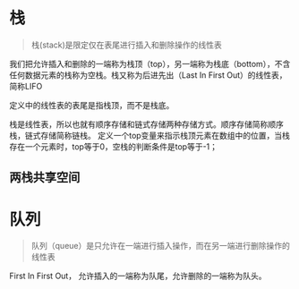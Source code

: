 # 栈
>栈(stack)是限定仅在表尾进行插入和删除操作的线性表

我们把允许插入和删除的一端称为栈顶（top），另一端称为栈底（bottom），不含任何数据元素的栈称为空栈。栈又称为后进先出（Last In First Out）的线性表，简称LIFO

定义中的线性表的表尾是指栈顶，而不是栈底。

栈是线性表，所以也就有顺序存储和链式存储两种存储方式。顺序存储简称顺序栈，链式存储简称链栈。
定义一个top变量来指示栈顶元素在数组中的位置，当栈存在一个元素时，top等于0，空栈的判断条件是top等于-1；

## 两栈共享空间

# 队列
>队列（queue）是只允许在一端进行插入操作，而在另一端进行删除操作的线性表

First In First Out， 允许插入的一端称为队尾，允许删除的一端称为队头。